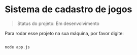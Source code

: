 <h1> Sistema de cadastro de jogos</h1>

> Status do projeto: Em desenvolvimento

Para rodar esse projeto na sua máquina, por favor digite:

```

node app.js
```
